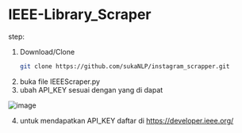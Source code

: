 #  IEEE-Library_Scraper
step:
1. Download/Clone
   ```sh
   git clone https://github.com/sukaNLP/instagram_scrapper.git
   ```
2. buka file IEEEScraper.py
3. ubah API_KEY sesuai dengan yang di dapat

![image](https://user-images.githubusercontent.com/48305341/209432487-210981a0-9c75-4577-a0d5-7c786f233a07.png)

4. untuk mendapatkan API_KEY daftar di https://developer.ieee.org/
